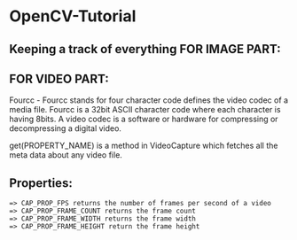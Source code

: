 # OpenCV-Tutorial
Keeping a track of everything
FOR IMAGE PART:
------------------------

FOR VIDEO PART:
------------------------
Fourcc - Fourcc stands for four character code defines the video codec of a media file. Fourcc is a 32bit ASCII character
code where each character is having 8bits.
    A video codec is a software or hardware for compressing or decompressing a digital video.

get(PROPERTY_NAME) is a method in VideoCapture which fetches all the meta data about any video file.

Properties:
------------------------
    => CAP_PROP_FPS returns the number of frames per second of a video
    => CAP_PROP_FRAME_COUNT returns the frame count
    => CAP_PROP_FRAME_WIDTH returns the frame width
    => CAP_PROP_FRAME_HEIGHT return the frame height
